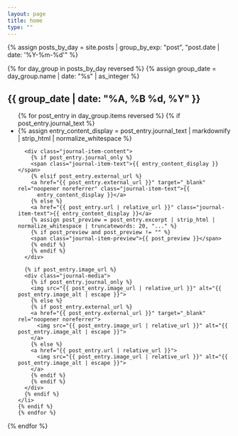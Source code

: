 ```yaml
---
layout: page
title: home
type: ""
---
```


<div class="journal-container">
  {% assign posts_by_day = site.posts | group_by_exp: "post", "post.date | date: '%Y-%m-%d'" %}

  {% for day_group in posts_by_day reversed %}
  {% assign group_date = day_group.name | date: "%s" | as_integer %}

  <h2>{{ group_date | date: "%A, %B %d, %Y" }}</h2>
  <ul class="journal-list">
    {% for post_entry in day_group.items reversed %}
    {% if post_entry.journal_text %}
    <li
      class="journal-entry type-{{ post_entry.type | default: 'note' }} {% if post_entry.status %}status-{{ post_entry.status }}{% endif %} {% if post_entry.priority %}priority-{{ post_entry.priority }}{% endif %}">
      <span class="journal-symbol"></span>
      {% assign entry_content_display = post_entry.journal_text | markdownify | strip_html | normalize_whitespace %}

      <div class="journal-item-content">
        {% if post_entry.journal_only %}
        <span class="journal-item-text">{{ entry_content_display }}</span>
        {% elsif post_entry.external_url %}
        <a href="{{ post_entry.external_url }}" target="_blank" rel="noopener noreferrer" class="journal-item-text">{{
          entry_content_display }}</a>
        {% else %}
        <a href="{{ post_entry.url | relative_url }}" class="journal-item-text">{{ entry_content_display }}</a>
        {% assign post_preview = post_entry.excerpt | strip_html | normalize_whitespace | truncatewords: 20, "..." %}
        {% if post_preview and post_preview != "" %}
        <span class="journal-item-preview">{{ post_preview }}</span>
        {% endif %}
        {% endif %}
      </div>

      {% if post_entry.image_url %}
      <div class="journal-media">
        {% if post_entry.journal_only %}
        <img src="{{ post_entry.image_url | relative_url }}" alt="{{ post_entry.image_alt | escape }}">
        {% else %}
        {% if post_entry.external_url %}
        <a href="{{ post_entry.external_url }}" target="_blank" rel="noopener noreferrer">
          <img src="{{ post_entry.image_url | relative_url }}" alt="{{ post_entry.image_alt | escape }}">
        </a>
        {% else %}
        <a href="{{ post_entry.url | relative_url }}">
          <img src="{{ post_entry.image_url | relative_url }}" alt="{{ post_entry.image_alt | escape }}">
        </a>
        {% endif %}
        {% endif %}
      </div>
      {% endif %}
    </li> 
    {% endif %}
    {% endfor %}
  </ul> 
  {% endfor %}
</div>